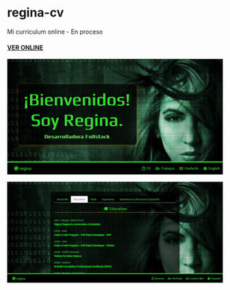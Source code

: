 # regina-cv
Mi curriculum online - En proceso
<h4><a href="https://regine-resume.000webhostapp.com/">VER ONLINE</a></h4>

![screenshot](https://raw.githubusercontent.com/programming-Regina/regina-cv/main/portfolio.jpg)

![screenshot](https://raw.githubusercontent.com/programming-Regina/regina-cv/main/portfolio2.jpg)
